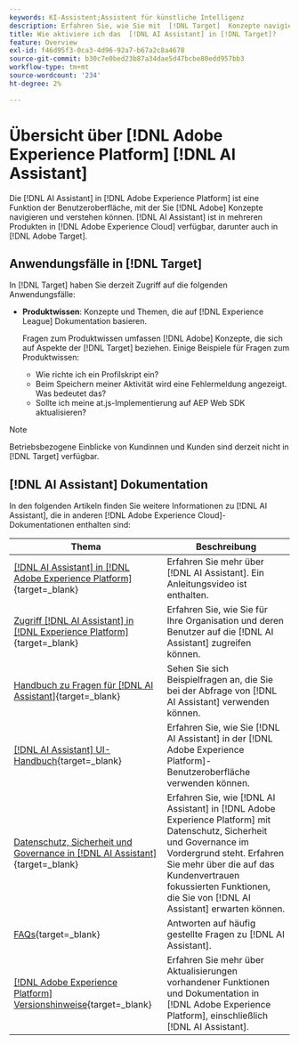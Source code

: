```yaml
---
keywords: KI-Assistent;Assistent für künstliche Intelligenz
description: Erfahren Sie, wie Sie mit  [!DNL Target]  Konzepte navigieren und verstehen können [!DNL AI Assistant].
title: Wie aktiviere ich das  [!DNL AI Assistant] in [!DNL Target]?
feature: Overview
exl-id: f46d95f3-0ca3-4d96-92a7-b67a2c8a4678
source-git-commit: b30c7e0bed23b87a34dae5d47bcbe80edd957bb3
workflow-type: tm+mt
source-wordcount: '234'
ht-degree: 2%

---
```


# Übersicht über [!DNL Adobe Experience Platform] [!DNL AI Assistant]

Die [!DNL AI Assistant] in [!DNL Adobe Experience Platform] ist eine Funktion der Benutzeroberfläche, mit der Sie [!DNL Adobe] Konzepte navigieren und verstehen können. [!DNL AI Assistant] ist in mehreren Produkten in [!DNL Adobe Experience Cloud] verfügbar, darunter auch in [!DNL Adobe Target].

## Anwendungsfälle in [!DNL Target]

In [!DNL Target] haben Sie derzeit Zugriff auf die folgenden Anwendungsfälle:

* **Produktwissen**: Konzepte und Themen, die auf [!DNL Experience League] Dokumentation basieren.

  Fragen zum Produktwissen umfassen [!DNL Adobe] Konzepte, die sich auf Aspekte der [!DNL Target] beziehen. Einige Beispiele für Fragen zum Produktwissen:

   * Wie richte ich ein Profilskript ein?
   * Beim Speichern meiner Aktivität wird eine Fehlermeldung angezeigt. Was bedeutet das?
   * Sollte ich meine at.js-Implementierung auf AEP Web SDK aktualisieren?

>[!NOTE]
>
>Betriebsbezogene Einblicke von Kundinnen und Kunden sind derzeit nicht in [!DNL Target] verfügbar.

## [!DNL AI Assistant] Dokumentation

In den folgenden Artikeln finden Sie weitere Informationen zu [!DNL AI Assistant], die in anderen [!DNL Adobe Experience Cloud]-Dokumentationen enthalten sind:

| Thema | Beschreibung |
| --- | --- |
| [[!DNL AI Assistant] in [!DNL Adobe Experience Platform]](https://experienceleague.adobe.com/en/docs/experience-platform/ai-assistant/home){target=_blank} | Erfahren Sie mehr über [!DNL AI Assistant]. Ein Anleitungsvideo ist enthalten. |
| [Zugriff [!DNL AI Assistant] in [!DNL Experience Platform]](https://experienceleague.adobe.com/en/docs/experience-platform/ai-assistant/access){target=_blank} | Erfahren Sie, wie Sie für Ihre Organisation und deren Benutzer auf die [!DNL AI Assistant] zugreifen können. |
| [Handbuch zu Fragen für [!DNL AI Assistant]](https://experienceleague.adobe.com/en/docs/experience-platform/ai-assistant/questions){target=_blank} | Sehen Sie sich Beispielfragen an, die Sie bei der Abfrage von [!DNL AI Assistant] verwenden können. |
| [[!DNL AI Assistant] UI-Handbuch](https://experienceleague.adobe.com/en/docs/experience-platform/ai-assistant/ui-guide){target=_blank} | Erfahren Sie, wie Sie [!DNL AI Assistant] in der [!DNL Adobe Experience Platform]-Benutzeroberfläche verwenden können. |
| [Datenschutz, Sicherheit und Governance in [!DNL AI Assistant]](https://experienceleague.adobe.com/en/docs/experience-platform/ai-assistant/privacy){target=_blank} | Erfahren Sie, wie [!DNL AI Assistant] in [!DNL Adobe Experience Platform] mit Datenschutz, Sicherheit und Governance im Vordergrund steht. Erfahren Sie mehr über die auf das Kundenvertrauen fokussierten Funktionen, die Sie von [!DNL AI Assistant] erwarten können. |
| [FAQs](https://experienceleague.adobe.com/en/docs/experience-platform/ai-assistant/faq){target=_blank} | Antworten auf häufig gestellte Fragen zu [!DNL AI Assistant]. |
| [[!DNL Adobe Experience Platform] Versionshinweise](https://experienceleague.adobe.com/en/docs/experience-platform/release-notes/latest){target=_blank} | Erfahren Sie mehr über Aktualisierungen vorhandener Funktionen und Dokumentation in [!DNL Adobe Experience Platform], einschließlich [!DNL AI Assistant]. |